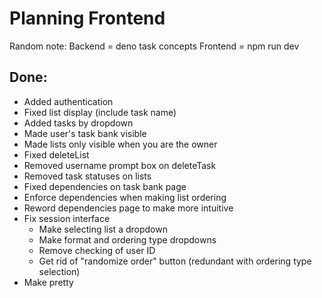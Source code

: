 # Planning Frontend

Random note:
Backend = deno task concepts
Frontend = npm run dev

## Done: 
- Added authentication
- Fixed list display (include task name)
- Added tasks by dropdown 
- Made user's task bank visible
- Made lists only visible when you are the owner
- Fixed deleteList
- Removed username prompt box on deleteTask
- Removed task statuses on lists
- Fixed dependencies on task bank page
- Enforce dependencies when making list ordering
- Reword dependencies page to make more intuitive
- Fix session interface
    - Make selecting list a dropdown
    - Make format and ordering type dropdowns
    - Remove checking of user ID
    - Get rid of "randomize order" button (redundant with ordering type selection)
- Make pretty
